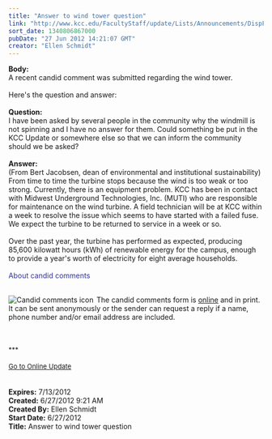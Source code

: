 ```yaml
---
title: "Answer to wind tower question"
link: "http://www.kcc.edu/FacultyStaff/update/Lists/Announcements/DispForm.aspx?ID=746"
sort_date: 1340806867000
pubDate: "27 Jun 2012 14:21:07 GMT"
creator: "Ellen Schmidt"
---
```


<div><b>Body:</b> <div class="ExternalClassFFA142A3755F41AEA0C388769E4C7C57">
<div>A recent candid comment was submitted regarding the wind tower. </div>
<div> </div>
<div>Here's the question and answer:</div>
<div> </div>
<div><strong>Question:</strong> </div>
<div>I have been asked by several people in the community why the windmill is not spinning and I have no answer for them. Could something be put in the KCC Update or somewhere else so that we can inform the community should we be asked?</div>
<div><br /><strong>Answer:</strong></div>
<div>(From Bert Jacobsen, dean of environmental and institutional sustainability) From time to time the turbine stops because the wind is too weak or too strong. Currently, there is an equipment problem. KCC has been in contact with Midwest Underground Technologies, Inc. (MUTI) who are responsible for maintenance on the wind turbine. A field technician will be at KCC within a week to resolve the issue which seems to have started with a failed fuse. We expect the turbine to be returned to service in a week or so.</div>
<div> </div>
<div>Over the past year, the turbine has performed as expected, producing 85,600 kilowatt hours (kWh) of renewable energy for the campus, enough to provide a year's worth of electricity for eight average households.</div>
<div> </div>
<div><font color="#333399">About candid comments</font></div>
<div> </div>
<div>
<div style="float:left;margin-right:6px"><img alt="Candid comments icon" src="/FacultyStaff/update/PublishingImages/feedback1.gif" /></div>
<div>
<p>The candid comments form is <a href="/community/collegeinfo/president/pages/commentform.aspx">online</a> and in print. It can be sent anonymously or the sender can request a reply if a name, phone number and/or email address are included.</p></div>
<div> </div>
<div> </div>
<div>
<div><font size="2">***</font></div>
<div><font size="2"></font> </div>
<div><font size="2"><a href="/FacultyStaff/update/Pages/dailyupdate.aspx">Go to Online Update</a></font><font size="2"></font></div>
<div><font size="2"></font> </div> </div></div></div></div>
<div><b>Expires:</b> 7/13/2012</div>
<div><b>Created:</b> 6/27/2012 9:21 AM</div>
<div><b>Created By:</b> Ellen Schmidt</div>
<div><b>Start Date:</b> 6/27/2012</div>
<div><b>Title:</b> Answer to wind tower question</div>
